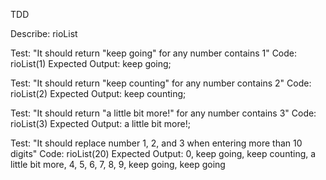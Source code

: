  

TDD

Describe: rioList

Test: "It should return "keep going" for any number contains 1"
Code: rioList(1)
Expected Output: keep going; 

Test: "It should return "keep counting" for any number contains 2"
Code: rioList(2)
Expected Output: keep counting; 

Test: "It should return "a little bit more!" for any number contains 3"
Code: rioList(3)
Expected Output: a little bit more!; 

Test: "It should replace number 1, 2, and 3 when entering more than 10 digits"
Code: rioList(20)
Expected Output: 0, keep going, keep counting, a little bit more, 4, 5, 6, 7, 8, 9, keep going, keep going
